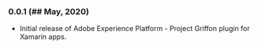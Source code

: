 ### 0.0.1 (## May, 2020)
- Initial release of Adobe Experience Platform - Project Griffon plugin for Xamarin apps.

